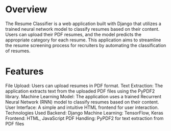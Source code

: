 # Overview
The Resume Classifier is a web application built with Django that utilizes a trained neural network model to classify resumes based on their content. Users can upload their PDF resumes, and the model predicts the appropriate category for each resume. This application aims to streamline the resume screening process for recruiters by automating the classification of resumes.

# Features
File Upload: Users can upload resumes in PDF format.
Text Extraction: The application extracts text from the uploaded PDF files using the PyPDF2 library.
Machine Learning Model: The application uses a trained Recurrent Neural Network (RNN) model to classify resumes based on their content.
User Interface: A simple and intuitive HTML frontend for user interaction.
Technologies Used
Backend: Django
Machine Learning: TensorFlow, Keras
Frontend: HTML, JavaScript
PDF Handling: PyPDF2 for text extraction from PDF files
